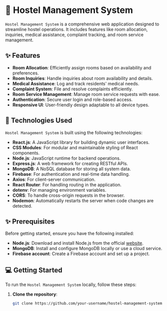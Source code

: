# 🏨 Hostel Management System

`Hostel Management System` is a comprehensive web application designed to streamline hostel operations. It includes features like room allocation, inquiries, medical assistance, complaint tracking, and room service management.
## ✨ Features

- **Room Allocation**: Efficiently assign rooms based on availability and preferences.  
- **Room Inquiries**: Handle inquiries about room availability and details.  
- **Medical Assistance**: Log and track residents' medical needs.  
- **Complaint System**: File and resolve complaints efficiently.  
- **Room Service Management**: Manage room service requests with ease.  
- **Authentication**: Secure user login and role-based access.  
- **Responsive UI**: User-friendly design adaptable to all device types.

## 🤖 Technologies Used

`Hostel Management System` is built using the following technologies:

- **React.js**: A JavaScript library for building dynamic user interfaces.  
- **CSS Modules**: For modular and maintainable styling of React components.  
- **Node.js**: JavaScript runtime for backend operations.  
- **Express.js**: A web framework for creating RESTful APIs.  
- **MongoDB**: A NoSQL database for storing all system data.  
- **Firebase**: For authentication and real-time data handling.  
- **Axios**: For client-server communication.  
- **React Router**: For handling routing in the application.  
- **dotenv**: For managing environment variables.  
- **CORS**: To handle cross-origin requests in the browser.  
- **Nodemon**: Automatically restarts the server when code changes are detected.

## ✨ Prerequisites

Before getting started, ensure you have the following installed:

- **Node.js**: Download and install Node.js from the official [website](https://nodejs.org).  
- **MongoDB**: Install and configure MongoDB locally or use a cloud service.  
- **Firebase account**: Create a Firebase account and set up a project.

## 💻 Getting Started

To run the `Hostel Management System` locally, follow these steps:

1. **Clone the repository**:  
   ```bash
   git clone https://github.com/your-username/hostel-management-system.git
